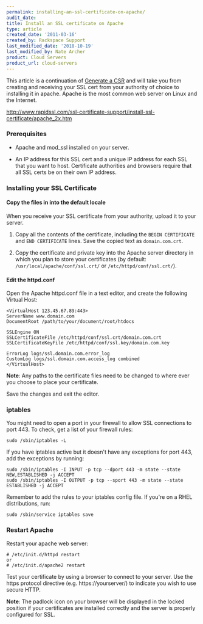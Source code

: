 ```yaml
---
permalink: installing-an-ssl-certificate-on-apache/
audit_date:
title: Install an SSL certificate on Apache
type: article
created_date: '2011-03-16'
created_by: Rackspace Support
last_modified_date: '2018-10-19'
last_modified_by: Nate Archer
product: Cloud Servers
product_url: cloud-servers
---
```


This article is a continuation of [Generate a CSR](/how-to/generate-a-csr-with-openssl/) and
will take you from creating and receiving your SSL cert from your
authority of choice to installing it in apache. Apache
is the most common web server on Linux and the Internet. 

<http://www.rapidssl.com/ssl-certificate-support/install-ssl-certificate/apache_2x.htm>

### Prerequisites

- Apache and mod_ssl installed on your server. 

- An IP address for this SSL cert and a unique IP address for each
SSL that you want to host. Certificate authorities and browsers require
that all SSL certs be on their own IP address.

### Installing your SSL Certificate

#### Copy the files in into the default locale

When you receive your SSL certificate from your authority, upload it to
your server.

1. Copy all the contents of the certificate, including the `BEGIN CERTIFICATE` and `END CERTIFICATE` lines. Save the copied text as `domain.com.crt`.

2. Copy the certificate and private key into the Apache server directory in which you plan to store your certificates (by default:
`/usr/local/apache/conf/ssl.crt/` or `/etc/httpd/conf/ssl.crt/`).

#### Edit the httpd.conf

Open the Apache httpd.conf file in a text editor, and create the following
Virtual Host:

    <VirtualHost 123.45.67.89:443>
    ServerName www.domain.com
    DocumentRoot /path/to/your/document/root/htdocs

    SSLEngine ON
    SSLCertificateFile /etc/httpd/conf/ssl.crt/domain.com.crt
    SSLCertificateKeyFile /etc/httpd/conf/ssl.key/domain.com.key

    ErrorLog logs/ssl.domain.com.error_log
    CustomLog logs/ssl.domain.com.access_log combined
    </VirtualHost>

**Note**: Any paths to the certificate files need to be changed to where ever you choose to place your certificate.

Save the changes and exit the editor.

### iptables

You might need to open a port in your firewall to allow SSL connections to
port 443.  To check, get a list of your firewall rules:

    sudo /sbin/iptables -L

If you have iptables active but it doesn't have any exceptions for port
443, add the exceptions by running:

    sudo /sbin/iptables -I INPUT -p tcp --dport 443 -m state --state NEW,ESTABLISHED -j ACCEPT
    sudo /sbin/iptables -I OUTPUT -p tcp --sport 443 -m state --state ESTABLISHED -j ACCEPT

Remember to add the rules to your iptables config file. If you're on a RHEL distributions, run:

    sudo /sbin/service iptables save

### Restart Apache

Restart your apache web server:

    # /etc/init.d/httpd restart
    or
    # /etc/init.d/apache2 restart

Test your certificate by using a browser to connect to your server. Use
the https protocol directive (e.g. https://yourserver/) to indicate you
wish to use secure HTTP.

**Note**: The padlock icon on your browser will be displayed in the locked
position if your certificates are installed correctly and the server is
properly configured for SSL.
